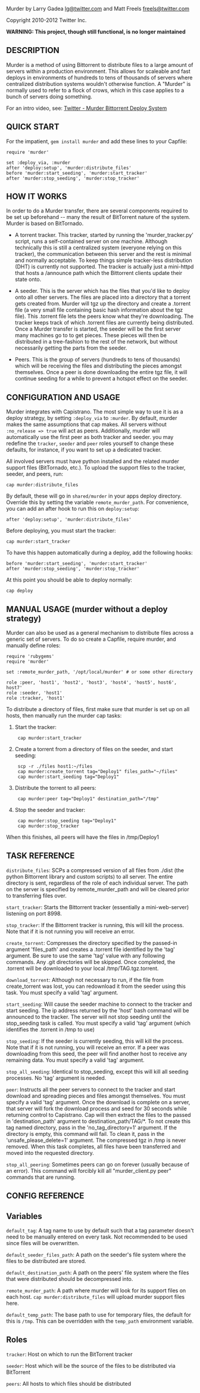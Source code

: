Murder by Larry Gadea <lg@twitter.com> and Matt Freels <freels@twitter.com>  

Copyright 2010-2012 Twitter Inc.

**WARNING: This project, though still functional, is no longer maintained**

DESCRIPTION
-----------

Murder is a method of using Bittorrent to distribute files to a large amount
of servers within a production environment. This allows for scaleable and fast
deploys in environments of hundreds to tens of thousands of servers where
centralized distribution systems wouldn't otherwise function. A "Murder" is
normally used to refer to a flock of crows, which in this case applies to a
bunch of servers doing something.

For an intro video, see:
[Twitter - Murder Bittorrent Deploy System](http://vimeo.com/11280885)


QUICK START
-----------

For the impatient, `gem install murder` and add these lines to your Capfile:

    require 'murder'

    set :deploy_via, :murder
    after 'deploy:setup', 'murder:distribute_files'
    before 'murder:start_seeding', 'murder:start_tracker'
    after 'murder:stop_seeding', 'murder:stop_tracker'


HOW IT WORKS
------------

In order to do a Murder transfer, there are several components required to be
set up beforehand -- many the result of BitTorrent nature of the system. Murder
is based on BitTornado.

- A torrent tracker. This tracker, started by running the 'murder_tracker.py'
script, runs a self-contained server on one machine. Although technically this
is still a centralized system (everyone relying on this tracker), the
communication between this server and the rest is minimal and normally
acceptable. To keep things simple tracker-less distribution (DHT) is currently
not supported. The tracker is actually just a mini-httpd that hosts a
/announce path which the Bittorrent clients update their state onto.

- A seeder. This is the server which has the files that you'd like to
deploy onto all other servers. The files are placed into a directory
that a torrent gets created from. Murder will tgz up the directory and
create a .torrent file (a very small file containing basic hash
information about the tgz file). This .torrent file lets the peers
know what they're downloading. The tracker keeps track of which
.torrent files are currently being distributed. Once a Murder transfer
is started, the seeder will be the first server many machines go to to
get pieces. These pieces will then be distributed in a tree-fashion to
the rest of the network, but without necessarily getting the parts
from the seeder.

- Peers. This is the group of servers (hundreds to tens of thousands) which
will be receiving the files and distributing the pieces amongst themselves.
Once a peer is done downloading the entire tgz file, it will continue seeding
for a while to prevent a hotspot effect on the seeder.


CONFIGURATION AND USAGE
-----------------------

Murder integrates with Capistrano. The most simple way to use it is as
a deploy strategy, by setting `:deploy_via` to `:murder`. By default,
murder makes the same assumptions that cap makes. All servers without
`:no_release => true` will act as peers. Additionally, murder will
automatically use the first peer as both tracker and seeder. you may
redefine the `tracker`, `seeder` and `peer` roles yourself to change
these defaults, for instance, if you want to set up a dedicated
tracker.

All involved servers must have python installed and the related murder
support files (BitTornado, etc.). To upload the support files to the
tracker, seeder, and peers, run:

    cap murder:distribute_files

By default, these will go in `shared/murder` in your apps deploy
directory. Override this by setting the variable
`remote_murder_path`. For convenience, you can add an after hook to
run this on `deploy:setup`:

    after 'deploy:setup', 'murder:distribute_files'

Before deploying, you must start the tracker:

    cap murder:start_tracker

To have this happen automatically during a deploy, add the following hooks:

    before 'murder:start_seeding', 'murder:start_tracker'
    after 'murder:stop_seeding', 'murder:stop_tracker'

At this point you should be able to deploy normally:

    cap deploy


MANUAL USAGE (murder without a deploy strategy)
-----------------------------------------------

Murder can also be used as a general mechanism to distribute files
across a generic set of servers. To do so create a Capfile, require
murder, and manually define roles:

    require 'rubygems'
    require 'murder'

    set :remote_murder_path, '/opt/local/murder' # or some other directory

    role :peer, 'host1', 'host2', 'host3', 'host4', 'host5', host6', host7'
    role :seeder, 'host1'
    role :tracker, 'host1'

To distribute a directory of files, first make sure that murder is set
up on all hosts, then manually run the murder cap tasks:

1. Start the tracker:

        cap murder:start_tracker

2. Create a torrent from a directory of files on the seeder, and start seeding:

        scp -r ./files host1:~/files
        cap murder:create_torrent tag="Deploy1" files_path="~/files"
        cap murder:start_seeding tag="Deploy1"

3. Distribute the torrent to all peers:

        cap murder:peer tag="Deploy1" destination_path="/tmp"

4. Stop the seeder and tracker:

        cap murder:stop_seeding tag="Deploy1"
        cap murder:stop_tracker

When this finishes, all peers will have the files in /tmp/Deploy1


TASK REFERENCE
--------------

`distribute_files`:
  SCPs a compressed version of all files from ./dist (the python Bittorrent
library and custom scripts) to all server. The entire directory is sent,
regardless of the role of each individual server. The path on the server is
specified by remote_murder_path and will be cleared prior to transferring
files over.

`start_tracker`:
  Starts the Bittorrent tracker (essentially a mini-web-server) listening on
port 8998.

`stop_tracker`:
  If the Bittorrent tracker is running, this will kill the process. Note that
if it is not running you will receive an error.

`create_torrent`:
  Compresses the directory specified by the passed-in argument 'files_path'
and creates a .torrent file identified by the 'tag' argument. Be sure to use
the same 'tag' value with any following commands. Any .git directories will be
skipped. Once completed, the .torrent will be downloaded to your local
/tmp/TAG.tgz.torrent.

`download_torrent`:
  Although not necessary to run, if the file from create_torrent was lost, you
can redownload it from the seeder using this task. You must specify a valid
'tag' argument.

`start_seeding`:
  Will cause the seeder machine to connect to the tracker and start seeding.
The ip address returned by the 'host' bash command will be announced to the
tracker. The server will not stop seeding until the stop_seeding task is
called. You must specify a valid 'tag' argument (which identifies the .torrent
in /tmp to use)

`stop_seeding`:
  If the seeder is currently seeding, this will kill the process. Note that if
it is not running, you will receive an error. If a peer was downloading from
this seed, the peer will find another host to receive any remaining data. You
must specify a valid 'tag' argument.

`stop_all_seeding`:
  Identical to stop_seeding, except this will kill all seeding processes. No
'tag' argument is needed.

`peer`:
  Instructs all the peer servers to connect to the tracker and start download
and spreading pieces and files amongst themselves. You must specify a valid
'tag' argument. Once the download is complete on a server, that server will
fork the download process and seed for 30 seconds while returning control to
Capistrano. Cap will then extract the files to the passed in
'destination_path' argument to destination_path/TAG/*. To not create this tag
named directory, pass in the 'no_tag_directory=1' argument. If the directory
is empty, this command will fail. To clean it, pass in the
'unsafe_please_delete=1' argument. The compressed tgz in /tmp is never
removed. When this task completes, all files have been transferred and moved
into the requested directory.

`stop_all_peering`:
  Sometimes peers can go on forever (usually because of an error). This
command will forcibly kill all "murder_client.py peer" commands that are
running.

CONFIG REFERENCE
----------------

Variables
---------

`default_tag`:
  A tag name to use by default such that a tag parameter doesn't need to be
manually entered on every task. Not recommended to be used since files will be
overwritten.

`default_seeder_files_path`:
  A path on the seeder's file system where the files to be distributed are
stored.

`default_destination_path`:
  A path on the peers' file system where the files that were distributed
should be decompressed into.

`remote_murder_path`:
 A path where murder will look for its support files on each host. `cap
murder:distribute_files` will upload murder support files here.

`default_temp_path`:
  The base path to use for temporary files, the default for this is `/tmp`.
This can be overridden with the `temp_path` environment variable.

Roles
-----

`tracker`:
  Host on which to run the BitTorrent tracker

`seeder`:
  Host which will be the source of the files to be distributed via BitTorrent

`peers`:
  All hosts to which files should be distributed
